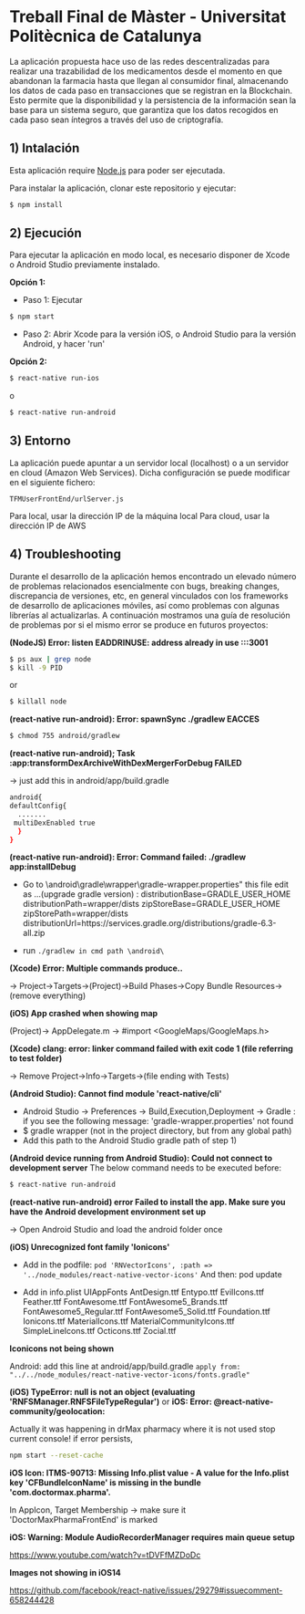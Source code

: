 # Treball Final de Màster - Universitat Politècnica de Catalunya

La aplicación propuesta hace uso de las redes descentralizadas para realizar una trazabilidad de los medicamentos desde el momento en que abandonan la farmacia hasta que llegan al consumidor final, almacenando los datos de cada paso en transacciones que se registran en la Blockchain. Esto permite que la disponibilidad y la persistencia de la información sean la base para un sistema seguro, que garantiza que los datos recogidos en cada paso sean íntegros a través del uso de criptografía.

## 1) Intalación

Esta aplicación require [Node.js](https://nodejs.org/) para poder ser ejecutada.

Para instalar la aplicación, clonar este repositorio y ejecutar:

```sh
$ npm install
```

## 2) Ejecución

Para ejecutar la aplicación en modo local, es necesario disponer de Xcode o Android Studio previamente instalado.

**Opción 1:**
* Paso 1: Ejecutar

```sh
$ npm start
```

* Paso 2: Abrir Xcode para la versión iOS, o Android Studio para la versión Android, y hacer 'run'

**Opción 2:**

```sh
$ react-native run-ios
```
o 
```sh
$ react-native run-android
```

## 3) Entorno

La aplicación puede apuntar a un servidor local (localhost) o a un servidor en cloud (Amazon Web Services). Dicha configuración se puede modificar en el siguiente fichero:

`TFMUserFrontEnd/urlServer.js`

Para local, usar la dirección IP de la máquina local
Para cloud, usar la dirección IP de AWS


## 4) Troubleshooting

Durante el desarrollo de la aplicación hemos encontrado un elevado número de problemas relacionados esencialmente con bugs, breaking changes, discrepancia de versiones, etc, en general vinculados con los frameworks de desarrollo de aplicaciones móviles, así como problemas con algunas librerías al actualizarlas. A continuación mostramos una guía de resolución de problemas por si el mismo error se produce en futuros proyectos:

**(NodeJS) Error: listen EADDRINUSE: address already in use :::3001**

```sh
$ ps aux | grep node
$ kill -9 PID
```
or
```sh
$ killall node
```

**(react-native run-android): Error: spawnSync ./gradlew EACCES**
```sh
$ chmod 755 android/gradlew
```
**(react-native run-android); Task :app:transformDexArchiveWithDexMergerForDebug FAILED**

-> just add this in android/app/build.gradle
```sh
android{
defaultConfig{
  .......
 multiDexEnabled true 
  }
}
```
**(react-native run-android): Error: Command failed: ./gradlew app:installDebug**

* Go to \android\gradle\wrapper\gradle-wrapper.properties" this file edit as ...(upgrade gradle version) :
distributionBase=GRADLE_USER_HOME
distributionPath=wrapper/dists
zipStoreBase=GRADLE_USER_HOME
zipStorePath=wrapper/dists
distributionUrl=https\://services.gradle.org/distributions/gradle-6.3-all.zip

* run `./gradlew in cmd path \android\`

**(Xcode) Error: Multiple commands produce..**

-> Project->Targets->(Project)->Build Phases->Copy Bundle Resources->(remove everything)

**(iOS) App crashed when showing map**

(Project)-> AppDelegate.m
-> #import <GoogleMaps/GoogleMaps.h>

**(Xcode) clang: error: linker command failed with exit code 1 (file referring to test folder)**

-> Remove Project->Info->Targets->(file ending with Tests)

**(Android Studio): Cannot find module 'react-native/cli'**

* Android Studio -> Preferences -> Build,Execution,Deployment -> Gradle : if you see the following message:
'gradle-wrapper.properties' not found
* $ gradle wrapper  (not in the project directory, but from any global path)
* Add this path to the Android Studio gradle path of step 1)

**(Android device running from Android Studio): Could not connect to development server**
The below command needs to be executed before:
```sh
$ react-native run-android 
```
**(react-native run-android) error Failed to install the app. Make sure you have the Android development environment set up**

-> Open Android Studio and load the android folder once

**(iOS) Unrecognized font family 'Ionicons'**

* Add in the podfile:
    `pod 'RNVectorIcons', :path => '../node_modules/react-native-vector-icons'` And then: pod update

* Add in info.plist
  <key>UIAppFonts</key>
  <array>
    <string>AntDesign.ttf</string>
    <string>Entypo.ttf</string>
    <string>EvilIcons.ttf</string>
    <string>Feather.ttf</string>
    <string>FontAwesome.ttf</string>
    <string>FontAwesome5_Brands.ttf</string>
    <string>FontAwesome5_Regular.ttf</string>
    <string>FontAwesome5_Solid.ttf</string>
    <string>Foundation.ttf</string>
    <string>Ionicons.ttf</string>
    <string>MaterialIcons.ttf</string>
    <string>MaterialCommunityIcons.ttf</string>
    <string>SimpleLineIcons.ttf</string>
    <string>Octicons.ttf</string>
    <string>Zocial.ttf</string>
  </array>

**Iconicons not being shown**

Android: add this line at android/app/build.gradle
`apply from: "../../node_modules/react-native-vector-icons/fonts.gradle"`

**(iOS) TypeError: null is not an object (evaluating 'RNFSManager.RNFSFileTypeRegular')**
or
**iOS: Error: @react-native-community/geolocation:**

Actually it was happening in drMax pharmacy where it is not used
stop current console! if error persists,
```sh
npm start --reset-cache
```
**iOS Icon: ITMS-90713: Missing Info.plist value - A value for the Info.plist key 'CFBundleIconName' is missing in the bundle 'com.doctormax.pharma'.**  

In AppIcon, Target Membership -> make sure it 'DoctorMaxPharmaFrontEnd' is marked

**iOS: Warning: Module AudioRecorderManager requires main queue setup**

https://www.youtube.com/watch?v=tDVFfMZDoDc

**Images not showing in iOS14**

https://github.com/facebook/react-native/issues/29279#issuecomment-658244428